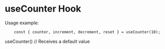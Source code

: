 # useCounter Hook

Usage example:
```
    const { counter, increment, decrement, reset } = useCounter(10);
```

useCounter() // Receives a default value